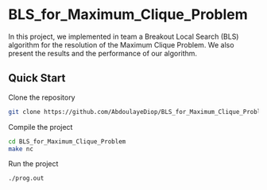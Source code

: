 # BLS_for_Maximum_Clique_Problem
In this project, we implemented in team a Breakout Local Search (BLS) algorithm for the resolution of the Maximum Clique Problem. We also present the results and the performance of our algorithm.
## Quick Start
Clone the repository
```bash
git clone https://github.com/AbdoulayeDiop/BLS_for_Maximum_Clique_Problem.git
```
Compile the project
```bash
cd BLS_for_Maximum_Clique_Problem
make nc
```
Run the project
```bash
./prog.out
```
